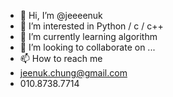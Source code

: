 - 👋 Hi, I’m @jeeeenuk
- 👀 I’m interested in Python / c / c++
- 🌱 I’m currently learning algorithm
- 💞️ I’m looking to collaborate on ...
- 📫 How to reach me 
- jeenuk.chung@gmail.com
- 010.8738.7714

<!---
jeeeenuk/jeeeenuk is a ✨ special ✨ repository because its `README.md` (this file) appears on your GitHub profile.
You can click the Preview link to take a look at your changes.
--->
